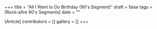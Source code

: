 +++
title = "All I Want to Do Birthday (90's Segment)"
draft = false
tags = [Rock-afire 90's Segments]
date = ""

[Article]
contributors = []
gallery = []
+++